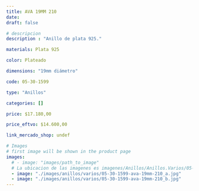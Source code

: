 ```yaml
---
title: AVA 19MM 210
date: 
draft: false

# descripcion
description : "Anillo de plata 925."

materials: Plata 925

color: Plateado

dimensions: "19mm diámetro"

code: 05-30-1599

type: "Anillos"

categories: []

price: $17.180,00

price_eftvo: $14.600,00

link_mercado_shop: undef

# Images
# first image will be shown in the product page
images:
  # - image: "images/path_to_image"
  # La ubicacion de las imagenes es imagenes/Anillos/Anillos.Varios/05-30-1599-ava-19mm-210
  - image: "./images/anillos/varios/05-30-1599-ava-19mm-210_a.jpg"
  - image: "./images/anillos/varios/05-30-1599-ava-19mm-210_b.jpg"
---
```

